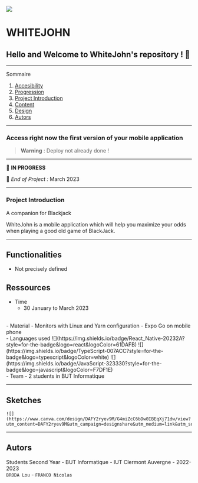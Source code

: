 ![](images_readme/Banniere_WhiteJohn.png)   

# **WHITEJOHN**

## Hello and Welcome to WhiteJohn's repository ! 👋

*******

Sommaire 
 1. [Accesibility](#acces)
 2. [Progression](#progression)
 3. [Project Introduction](#presentation)
 4. [Content](#contenu)
 5. [Design](#conception)
 6. [Autors](#auteurs)

*******

<div id='acces'/>

### Access right now the first version of your mobile application

> **Warning** : Deploy not already done !  

*******
<div id='progression'/>

🚧  __IN PROGRESS__

📆  _End of Project :_ March 2023 

*******

<div id='presentation'/>

### **Project Introduction**

A companion for Blackjack      

WhiteJohn is a mobile application which will help you maximize your odds when playing a good old game of BlackJack.    

*******

<div id='contenu'/>

## Functionalities

- Not precisely defined

## Ressources

- Time
    - 30 January to March 2023    
</br>
- Material
    - Monitors with Linux and Yarn configuration   
    - Expo Go on mobile phone   
</br>          
- Languages used       
    ![](https://img.shields.io/badge/React_Native-20232A?style=for-the-badge&logo=react&logoColor=61DAFB)   
    ![](https://img.shields.io/badge/TypeScript-007ACC?style=for-the-badge&logo=typescript&logoColor=white)     
    ![](https://img.shields.io/badge/JavaScript-323330?style=for-the-badge&logo=javascript&logoColor=F7DF1E)   
    
</br> 
- Team 
    - 2 students in BUT Informatique

*******

<div id='conception'/>

## Sketches

    ![](https://www.canva.com/design/DAFY2ryev9M/G4miZcC6bDw0IBEqXj71dw/view?utm_content=DAFY2ryev9M&utm_campaign=designshare&utm_medium=link&utm_source=publishsharelink)

*******

<div id='auteurs'/>

## Autors

Students Second Year - BUT Informatique - IUT Clermont Auvergne - 2022-2023   
`BRODA Lou` - `FRANCO Nicolas`